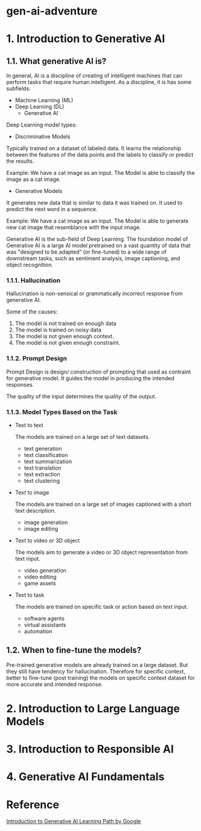 # gen-ai-adventure
# 1. Introduction to Generative AI
## 1.1. What generative  AI is?
In general, AI is a discipline of creating of intelligent machines that can perform tasks that require human intelligent.
As a discipline, it is has some subfields:
- Machine Learning (ML)
- Deep Learning (DL)
    - Generative AI

Deep Learning model types:
- Discriminative Models

Typically trained on a dataset of labeled data.
It learns the relationship between the features of the data points and the labels to classify or predict the results.

Example: We have a cat image as an input. The Model is able to classify the image as a cat image.

- Generative Models

It generates new data that is similar to data it was trained on. It used to predict the next word in a sequence.

Example: We have a cat image as an input. The Model is able to generate new cat image that resemblance with the input image.


Generative AI is the sub-field of Deep Learning.
The foundation model of Generative AI is a large AI model pretrained on a vast quantity of data that was "designed to be adapted” (or fine-tuned) to a wide range of downstream tasks, such as sentiment analysis, image captioning, and object recognition.

### 1.1.1. Hallucination
Hallucination is non-sensical or grammatically incorrect response from generative AI.

Some of the causes:
1. The model is not trained on enough data
2. The model is trained on noisy data
3. The model is not given enough context.
4. The model is not given enough constraint. 

### 1.1.2. Prompt Design
Prompt Design is design/ construction of prompting that used as contraint for generative model. It guides the model in producing the intended responses.

The quality of the input determines the quality of the output.

### 1.1.3. Model Types Based on the Task 
- Text to text
    
    The models are trained on a large set of text datasets.
    - text generation
    - text classification
    - text summarization
    - text translation
    - text extraction
    - text clustering

- Text to image
    
    The models are trained on a large set of images captioned with a short text description.
    - image generation
    - image editing

- Text to video or 3D object
    
    The models aim to generate a video or 3D object representation from text input.
    - video generation
    - video editing
    - game assets

- Text to task
    
    The models are trained on specific task or action based on text input.
    - software agents
    - virtual assistants
    - automation

## 1.2. When to fine-tune the models?
Pre-trained generative models are already trained on a large dataset. But they still have tendency for hallucination. Therefore for specific context, better to fine-tune (post training) the models on specific context dataset for more accurate and intended response.


# 2. Introduction to Large Language Models



# 3. Introduction to Responsible AI


# 4. Generative AI Fundamentals


# Reference
[Introduction to Generative AI Learning Path by Google](https://www.cloudskillsboost.google/paths/118)
